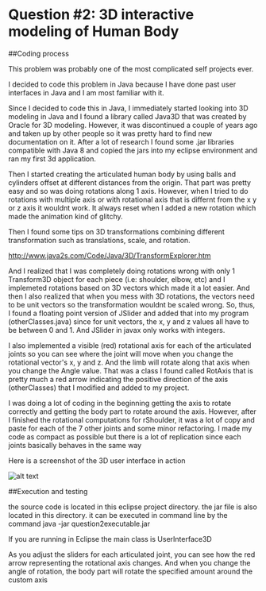 # Question #2: 3D interactive modeling of Human Body

##Coding process

This problem was probably one of the most complicated self projects ever. 

I decided to code this problem in Java because I have done past user interfaces in Java and I am most familiar with it.

Since I decided to code this in Java, I immediately started looking into 3D modeling in Java and I found a library called Java3D that was created by 
Oracle for 3D modeling. However, it was discontinued a couple of years ago and taken up by other people so it was pretty hard to find new documentation on it. 
After a lot of research I found some .jar libraries compatible with Java 8 and copied the jars into my eclipse environment and ran my first 3d application.

Then I started creating the articulated human body by using balls and cylinders offset at different distances from the origin.
That part was pretty easy and so was doing rotations along 1 axis. However, when I tried to do rotations with multiple axis or with rotational axis that is differnt from the x y or z axis it wouldnt work. 
It always reset when I added a new rotation which made the animation kind of glitchy.

Then I found some tips on 3D transformations combining different transformation such as translations, scale, and rotation.

http://www.java2s.com/Code/Java/3D/TransformExplorer.htm

And I realized that I was completely doing rotations wrong with only 1 Transform3D object for each piece (i.e: shoulder, elbow, etc) and I implemeted rotations based on 3D vectors which made it a lot easier.
And then I also realized that when you mess with 3D rotations, the vectors need to be unit vectors so the transformation wouldnt be scaled wrong. 
So, thus, I found a floating point version of JSlider and added that into my program (otherClasses.java) since for unit vectors, the x, y and z values all have to be between 0 and 1. And JSlider in javax only works with integers.

I also implemented a visible (red) rotational axis for each of the articulated joints so you can see where the joint will move when you change the rotational vector's x, y and z. And the limb will rotate along that axis when you change the Angle value.
That was a class I found called RotAxis that is pretty much a red arrow indicating the positive direction of the axis (otherClasses) that I modified and added to my project.

I was doing a lot of coding in the beginning getting the axis to rotate correctly and getting the body part to rotate around the axis. However, after I finished the rotational computations for rShoulder, it was a lot of copy and paste for each of the 7 other joints and some minor refactoring. I made my code as compact as possible but there is a lot of replication since each joints basically behaves in the same way

Here is a screenshot of the 3D user interface in action

![alt text](https://github.com/hungweiwu/iot-grid-oscillator/blob/master/question2/Screen%20Shot%202016-09-05%20at%209.39.38%20PM.png "Screen Shot")

##Execution and testing

the source code is located in this eclipse project directory. the jar file is also located in this directory. it can be executed in command line by the command java -jar question2executable.jar

If you are running in Eclipse the main class is UserInterface3D

As you adjust the sliders for each articulated joint, you can see how the red arrow representing the rotational axis changes. And when you change the angle of rotation, the body part will rotate the specified amount around the custom axis
